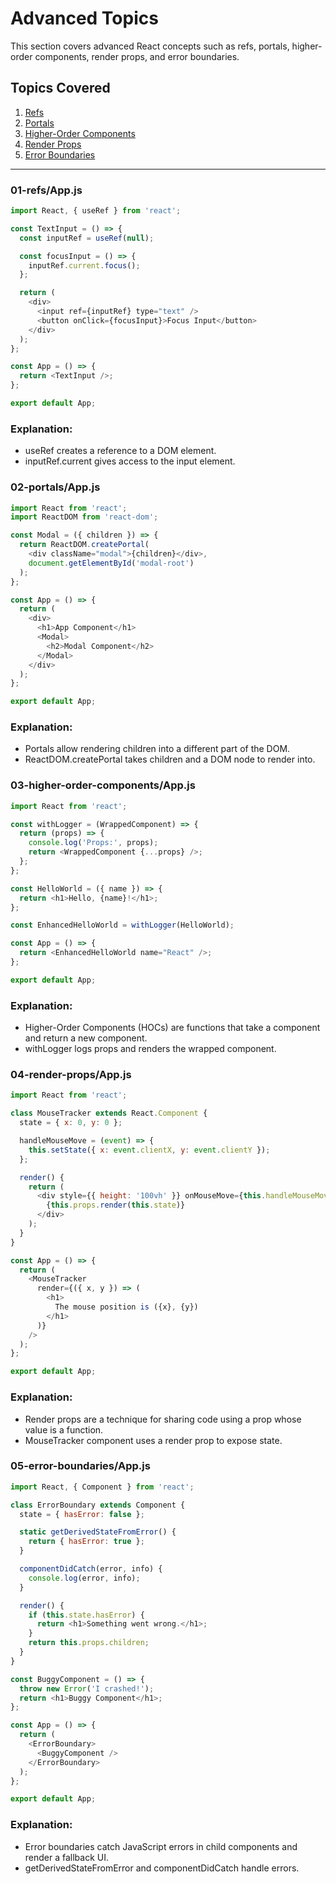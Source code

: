 # Advanced Topics

This section covers advanced React concepts such as refs, portals, higher-order components, render props, and error boundaries.

## Topics Covered

1. [Refs](./01-refs/App.js)
2. [Portals](./02-portals/App.js)
3. [Higher-Order Components](./03-higher-order-components/App.js)
4. [Render Props](./04-render-props/App.js)
5. [Error Boundaries](./05-error-boundaries/App.js)

---

### 01-refs/App.js

```js
import React, { useRef } from 'react';

const TextInput = () => {
  const inputRef = useRef(null);

  const focusInput = () => {
    inputRef.current.focus();
  };

  return (
    <div>
      <input ref={inputRef} type="text" />
      <button onClick={focusInput}>Focus Input</button>
    </div>
  );
};

const App = () => {
  return <TextInput />;
};

export default App;
```
### Explanation:
- useRef creates a reference to a DOM element.
- inputRef.current gives access to the input element.

### 02-portals/App.js
```js
import React from 'react';
import ReactDOM from 'react-dom';

const Modal = ({ children }) => {
  return ReactDOM.createPortal(
    <div className="modal">{children}</div>,
    document.getElementById('modal-root')
  );
};

const App = () => {
  return (
    <div>
      <h1>App Component</h1>
      <Modal>
        <h2>Modal Component</h2>
      </Modal>
    </div>
  );
};

export default App;
```
### Explanation:
- Portals allow rendering children into a different part of the DOM.
- ReactDOM.createPortal takes children and a DOM node to render into.

### 03-higher-order-components/App.js
```js
import React from 'react';

const withLogger = (WrappedComponent) => {
  return (props) => {
    console.log('Props:', props);
    return <WrappedComponent {...props} />;
  };
};

const HelloWorld = ({ name }) => {
  return <h1>Hello, {name}!</h1>;
};

const EnhancedHelloWorld = withLogger(HelloWorld);

const App = () => {
  return <EnhancedHelloWorld name="React" />;
};

export default App;
```
### Explanation:
- Higher-Order Components (HOCs) are functions that take a component and return a new component.
- withLogger logs props and renders the wrapped component.

### 04-render-props/App.js
```js
import React from 'react';

class MouseTracker extends React.Component {
  state = { x: 0, y: 0 };

  handleMouseMove = (event) => {
    this.setState({ x: event.clientX, y: event.clientY });
  };

  render() {
    return (
      <div style={{ height: '100vh' }} onMouseMove={this.handleMouseMove}>
        {this.props.render(this.state)}
      </div>
    );
  }
}

const App = () => {
  return (
    <MouseTracker
      render={({ x, y }) => (
        <h1>
          The mouse position is ({x}, {y})
        </h1>
      )}
    />
  );
};

export default App;
```
### Explanation:
- Render props are a technique for sharing code using a prop whose value is a function.
- MouseTracker component uses a render prop to expose state.

### 05-error-boundaries/App.js
```js
import React, { Component } from 'react';

class ErrorBoundary extends Component {
  state = { hasError: false };

  static getDerivedStateFromError() {
    return { hasError: true };
  }

  componentDidCatch(error, info) {
    console.log(error, info);
  }

  render() {
    if (this.state.hasError) {
      return <h1>Something went wrong.</h1>;
    }
    return this.props.children;
  }
}

const BuggyComponent = () => {
  throw new Error('I crashed!');
  return <h1>Buggy Component</h1>;
};

const App = () => {
  return (
    <ErrorBoundary>
      <BuggyComponent />
    </ErrorBoundary>
  );
};

export default App;
```
### Explanation:
- Error boundaries catch JavaScript errors in child components and render a fallback UI.
- getDerivedStateFromError and componentDidCatch handle errors.
